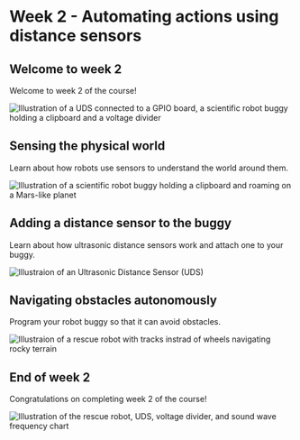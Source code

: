 [comment]: # (
Is this step open? Y/N
If so, short description of this step:
Related links:
Related files:
)

# Week 2 - Automating actions using distance sensors

## Welcome to week 2

Welcome to week 2 of the course!

![Illustration of a UDS connected to a GPIO board, a scientific robot buggy holding a clipboard and a voltage divider](https://rpf-futurelearn.s3-eu-west-1.amazonaws.com/Robotics+-+Robot+Buggy/Illustration/6-Welcome_week2.png)

## Sensing the physical world

Learn about how robots use sensors to understand the world around them.

![Illustration of a scientific robot buggy holding a clipboard and roaming on a Mars-like planet](https://rpf-futurelearn.s3-eu-west-1.amazonaws.com/Robotics+-+Robot+Buggy/Illustration/22-2_5-Exploring_Rover.png)

## Adding a distance sensor to the buggy

Learn about how ultrasonic distance sensors work and attach one to your buggy.

![Illustraion of an Ultrasonic Distance Sensor (UDS)](https://rpf-futurelearn.s3-eu-west-1.amazonaws.com/Robotics+-+Robot+Buggy/Illustration/8-Distance_sensor.png)

## Navigating obstacles autonomously

Program your robot buggy so that it can avoid obstacles.

![Illustraion of a rescue robot with tracks instrad of wheels navigating rocky terrain](https://rpf-futurelearn.s3-eu-west-1.amazonaws.com/Robotics+-+Robot+Buggy/Illustration/23-2_5-Rescue_Robot.png)

## End of week 2

Congratulations on completing week 2 of the course!

![Illustration of the rescue robot, UDS, voltage divider, and sound wave frequency chart](https://rpf-futurelearn.s3-eu-west-1.amazonaws.com/Robotics+-+Robot+Buggy/Illustration/10-End_week2.png)
